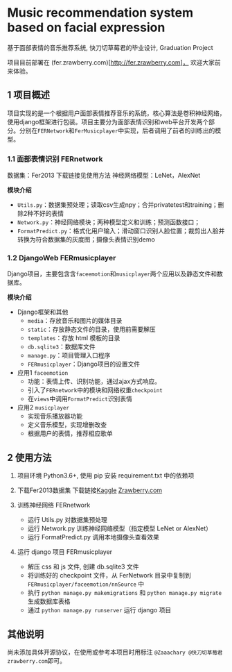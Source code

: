 # Music recommendation system based on facial expression
基于面部表情的音乐推荐系统, 快刀切草莓君的毕业设计, Graduation Project

项目目前部署在 (fer.zrawberry.com)[http://fer.zrawberry.com]， 欢迎大家前来体验。

## 1 项目概述
项目实现的是一个根据用户面部表情推荐音乐的系统，核心算法是卷积神经网络，使用django框架进行包装。项目主要分为面部表情识别和web平台开发两个部分。分别在`FERNetwork`和`FerMusicplayer`中实现，后者调用了前者的训练出的模型。

### 1.1 面部表情识别 FERnetwork
数据集：Fer2013 下载链接见使用方法 神经网络模型：LeNet，AlexNet

**模块介绍**
- `Utils.py`：数据集预处理；读取csv生成npy；合并privatetest和training；删除2种不好的表情
- `Network.py`：神经网络模块；两种模型定义和训练；预测函数接口；
- `FormatPredict.py`：格式化用户输入；滑动窗口识别人脸位置；裁剪出人脸并转换为符合数据集的灰度图；摄像头表情识别demo

### 1.2 DjangoWeb FERmusicplayer
Django项目，主要包含含`faceemotion`和`musicplayer`两个应用以及静态文件和数据库。

**模块介绍**
- Django框架和其他
    - `media`：存放音乐和图片的媒体目录
    - `static`：存放静态文件的目录，使用前需要解压
    - `templates`：存放 html 模板的目录
    - `db.sqlite3`：数据库文件
    - `manage.py`：项目管理入口程序
    - `FERmusicplayer`：Django项目的设置文件
- 应用1 `faceemotion`
    - 功能：表情上传、识别功能，通过ajax方式响应。
    - 引入了`FERnetwork`中的模块和网络权重`checkpoint`
    - 在`views`中调用`FormatPredict`识别表情
- 应用2 `musicplayer`
    - 实现音乐播放器功能
    - 定义音乐模型，实现增删改查
    - 根据用户的表情，推荐相应歌单
    
## 2 使用方法
1. 项目环境 Python3.6+, 使用 pip 安装 requirement.txt 中的依赖项
2. 下载Fer2013数据集 下载链接[Kaggle](https://www.kaggle.com/deadskull7/fer2013) [Zrawberry.com](http://cloud.zrawberry.com/index.php/s/ngwt5QBiR4FMPEj)
3. 训练神经网络 FERnetwork
	- 运行 Utils.py 对数据集预处理
	- 运行 Network.py 训练神经网络模型（指定模型 LeNet or AlexNet）
	- 运行 FormatPredict.py 调用本地摄像头查看效果

4. 运行 django 项目 FERmusicplayer
	- 解压 css 和 js 文件, 创建 db.sqlite3 文件
	- 将训练好的 checkpoint 文件，从 FerNetwork 目录中复制到 `FERmusicplayer/faceemotion/nnSource` 中
	- 执行 `python manage.py makemigrations` 和 `python manage.py migrate` 生成数据库表格
	- 通过 `python manage.py runserver` 运行 django 项目
  
## 其他说明
尚未添加具体开源协议，在使用或参考本项目时用标注 `@Zaaachary @快刀切草莓君 zrawberry.com`即可。
